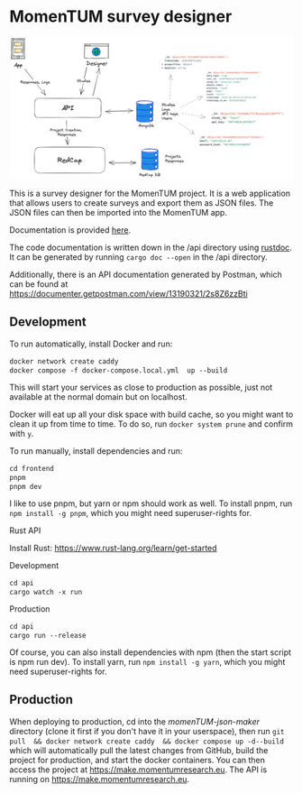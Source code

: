 # MomenTUM survey designer

![](architecture.png)

This is a survey designer for the MomenTUM project. It is a web application that allows users to create surveys and export them as JSON files. The JSON files can then be imported into the MomenTUM app.

Documentation is provided [here](https://localhost/api/docs/designer/index.html).

The code documentation is written down in the /api directory using [rustdoc](https://doc.rust-lang.org/rustdoc/what-is-rustdoc.html). It can be generated by running `cargo doc --open` in the /api directory.

Additionally, there is an API documentation generated by Postman, which can be found at https://documenter.getpostman.com/view/13190321/2s8Z6zzBti

## Development

To run automatically, install Docker and run:

```
docker network create caddy
docker compose -f docker-compose.local.yml  up --build

```

This will start your services as close to production as possible, just not available at the normal domain but on localhost.

Docker will eat up all your disk space with build cache, so you might want to clean it up from time to time. To do so, run `docker system prune` and confirm with `y`.

To run manually, install dependencies and run:

```
cd frontend
pnpm
pnpm dev
```

I like to use pnpm, but yarn or npm should work as well. To install pnpm, run `npm install -g pnpm`, which you might need superuser-rights for.

Rust API

Install Rust: https://www.rust-lang.org/learn/get-started

Development

```
cd api
cargo watch -x run
```

Production

```
cd api
cargo run --release
```

Of course, you can also install dependencies with npm (then the start script is npm run dev). To install yarn, run `npm install -g yarn`, which you might need superuser-rights for.

## Production

When deploying to production, cd into the _momenTUM-json-maker_ directory (clone it first if you don't have it in your userspace), then run `git pull  && docker network create caddy  && docker compose up -d--build` which will automatically pull the latest changes from GitHub, build the project for production, and start the docker containers. You can then access the project at https://make.momentumresearch.eu. The API is running on https://make.momentumresearch.eu.
